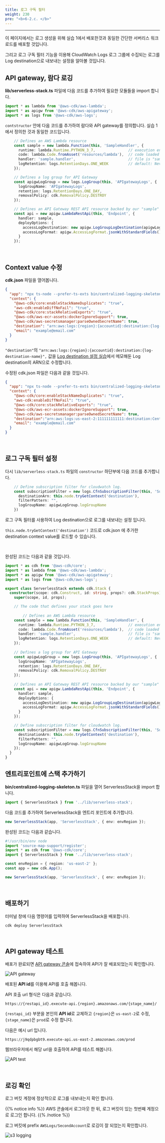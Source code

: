 ```yaml
---
title: 로그 구독 필터
weight: 230
pre: "<b>6-2.c. </b>"
---
```

***

이 페이지에서는 로그 생성을 위해 실습 1에서 배포한것과 동일한 간단한 서버리스 워크로드를 배포할 것입니다.

그리고 로그 구독 필터 기능을 이용해 CloudWatch Logs 로그 그룹에 수집되는 로그를 Log destination으로 내보내는 설정을 알아볼 것입니다.

## API gateway, 람다 로깅

**lib/serverless-stack.ts** 파일에 다음 코드를 추가하여 필요한 모듈들을 import 합니다.

```typescript
import * as lambda from '@aws-cdk/aws-lambda';
import * as apigw from '@aws-cdk/aws-apigateway';
import * as logs from '@aws-cdk/aws-logs';
```

`contstructor` 안에 다음 코드를 추가하여 람다와 API gateway를 정의합니다. 실습 1에서 정의한 것과 동일한 코드입니다.

```typescript
    // Defines an AWS Lambda resource
    const sample = new lambda.Function(this, 'SampleHandler', {
      runtime: lambda.Runtime.PYTHON_3_7,               // execution environment
      code: lambda.Code.fromAsset('resources/lambda'),  // code loaded from "resources/lambda" directory
      handler: 'sample.handler',                        // file is "sample", function is "handler"
      logRetention: logs.RetentionDays.ONE_WEEK         // default: Never Expire
    });

    // Defines a log group for API Gateway
    const apigwLogGroup = new logs.LogGroup(this, 'APIgatewayLogs', {
      logGroupName: 'APIgatewayLogs',
      retention: logs.RetentionDays.ONE_DAY,
      removalPolicy: cdk.RemovalPolicy.DESTROY
    });

    // Defines an API Gateway REST API resource backed by our "sample" function.
    const api = new apigw.LambdaRestApi(this, 'Endpoint', {
      handler: sample,
      deployOptions: {
        accessLogDestination: new apigw.LogGroupLogDestination(apigwLogGroup),
        accessLogFormat: apigw.AccessLogFormat.jsonWithStandardFields()
      }
    });
```

&nbsp;

## Context value 수정

**cdk.json** 파일을 열어봅니다.

```json
{
  "app": "npx ts-node --prefer-ts-exts bin/centralized-logging-skeleton.ts",
  "context": {
    "@aws-cdk/core:enableStackNameDuplicates": "true",
    "aws-cdk:enableDiffNoFail": "true",
    "@aws-cdk/core:stackRelativeExports": "true",
    "@aws-cdk/aws-ecr-assets:dockerIgnoreSupport": true,
    "@aws-cdk/aws-secretsmanager:parseOwnedSecretName": true,
    "destination": "arn:aws:logs:{region}:{accountid}:destination:{log-destination-name}",
    "email": "example@email.com"
  }
}
```

`"destination"`의  `"arn:aws:logs:{region}:{accountid}:destination:{log-destination-name}",` 값을 
[Log destination 설정 실습](../../log-destination)에서 메모해둔 Log destination의 ARN으로 수정합니다.

수정된 cdk.json 파일은 다음과 같을 것입니다.
```json
{
  "app": "npx ts-node --prefer-ts-exts bin/centralized-logging-skeleton.ts",
  "context": {
    "@aws-cdk/core:enableStackNameDuplicates": "true",
    "aws-cdk:enableDiffNoFail": "true",
    "@aws-cdk/core:stackRelativeExports": "true",
    "@aws-cdk/aws-ecr-assets:dockerIgnoreSupport": true,
    "@aws-cdk/aws-secretsmanager:parseOwnedSecretName": true,
    "destination":"arn:aws:logs:us-east-2:111111111111:destination:CentralLogDestination",
    "email": "example@email.com"
  }
}

```

&nbsp;

## 로그 구독 필터 설정

다시 `lib/serverless-stack.ts` 파일의 `constructor` 하단부에 다음 코드를 추가합니다.

```typescript
    // Define subscription filter for cloudwatch log.
    const subscriptionFilter = new logs.CfnSubscriptionFilter(this, 'SubscriptionFilter', {
      destinationArn: this.node.tryGetContext('destination'),
      filterPattern: "",
      logGroupName: apigwLogGroup.logGroupName
    })
```

로그 구독 필터를 사용하여 Log destination으로 로그를 내보내는 설정 입니다.

`this.node.tryGetContext('destination')` 코드로 cdk.json 에 추가한 destination context value를 로드할 수 있습니다.

&nbsp;

완성된 코드는 다음과 같을 것입니다.

```typescript
import * as cdk from '@aws-cdk/core';
import * as lambda from '@aws-cdk/aws-lambda';
import * as apigw from '@aws-cdk/aws-apigateway';
import * as logs from '@aws-cdk/aws-logs';

export class ServerlessStack extends cdk.Stack {
  constructor(scope: cdk.Construct, id: string, props?: cdk.StackProps) {
    super(scope, id, props);

    // The code that defines your stack goes here
    
        // Defines an AWS Lambda resource
    const sample = new lambda.Function(this, 'SampleHandler', {
      runtime: lambda.Runtime.PYTHON_3_7,               // execution environment
      code: lambda.Code.fromAsset('resources/lambda'),  // code loaded from "resources/lambda" directory
      handler: 'sample.handler',                        // file is "sample", function is "handler"
      logRetention: logs.RetentionDays.ONE_WEEK         // default: Never Expire
    });
    
    // Defines a log group for API Gateway
    const apigwLogGroup = new logs.LogGroup(this, 'APIgatewayLogs', {
      logGroupName: 'APIgatewayLogs',
      retention: logs.RetentionDays.ONE_DAY,
      removalPolicy: cdk.RemovalPolicy.DESTROY
    });
    
    // Defines an API Gateway REST API resource backed by our "sample" function.
    const api = new apigw.LambdaRestApi(this, 'Endpoint', {
      handler: sample,
      deployOptions: {
        accessLogDestination: new apigw.LogGroupLogDestination(apigwLogGroup),
        accessLogFormat: apigw.AccessLogFormat.jsonWithStandardFields()
      }
    });

    // Define subscription filter for cloudwatch log.
    const subscriptionFilter = new logs.CfnSubscriptionFilter(this, 'SubscriptionFilter', {
      destinationArn: this.node.tryGetContext('destination'),
      filterPattern: "",
      logGroupName: apigwLogGroup.logGroupName
    });
  }
}
```

## 엔트리포인트에 스택 추가하기

**bin/centralized-logging-skeleton.ts** 파일을 열어 ServerlessStack을 import 합니다.

```typescript
import { ServerlessStack } from '../lib/serverless-stack';
```



다음 코드를 추가하여 ServerlessStack을 엔트리 포인트에 추가합니다.

```typescript
new ServerlessStack(app, 'ServerlessStack', { env: envRegion });
```

완성된 코드는 다음과 같습니다.

```typescript
#!/usr/bin/env node
import 'source-map-support/register';
import * as cdk from '@aws-cdk/core';
import { ServerlessStack } from '../lib/serverless-stack';

const envRegion = { region: 'us-east-2' };
const app = new cdk.App();

new ServerlessStack(app, 'ServerlessStack', { env: envRegion });
```

&nbsp;

## 배포하기

터미널 창에 다음 명령어를 입력하여 ServerlessStack을 배포합니다.

```
cdk deploy ServerlessStack
```

&nbsp;

## API gateway 테스트

배포가 완료되면 [API gateway 콘솔](https://us-east-2.console.aws.amazon.com/apigateway/main/apis?region=us-east-2)에 접속하여 API가 잘 배포되었는지 확인합니다. 

![API gateway](/images/workshop1/api-gateway.png)
 
배포된 **API id**를 이용해 API를 호출 해봅니다.

API 호출 url 형식은 다음과 같습니다.

```
https://{restapi_id}.execute-api.{region}.amazonaws.com/{stage_name}/
```

`{restapi_id}` 부분을 본인의 **API id**로 교체하고 `{region}`은 `us-east-2`로 수정, `{stage_name}`은 `prod`로 수정 합니다.

다음은 예시 url 입니다.

```
https://j9qdpbgbt9.execute-api.us-east-2.amazonaws.com/prod
```

웹브라우저에서 해당 url을 호출하여 API를 테스트 해봅니다.

![API test](/images/workshop1/api-url.png)

&nbsp;

## 로깅 확인

로그 버킷 계정에 정상적으로 로그를 내보내는지 확인 합니다.

{{% notice info %}}
AWS 콘솔에서 로그아웃 한 뒤, 로그 버킷이 있는 첫번째 계정으로 로그인 합니다.
{{% /notice %}}

로그 버킷에 prefix `AWSLogs/SecondAccount`로 로깅이 잘 되었는지 확인합니다.

![s3 logging](/images/workshop2/log-s3.png)
